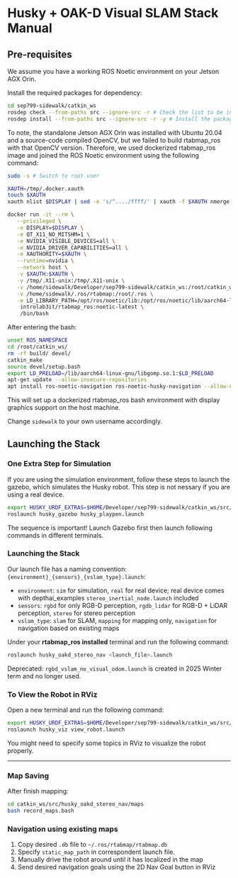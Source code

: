 # Husky + OAK-D Visual SLAM Stack Manual

## Pre-requisites

We assume you have a working ROS Noetic environment on your Jetson AGX Orin. 

Install the required packages for dependency:
```bash
cd sep799-sidewalk/catkin_ws
rosdep check --from-paths src --ignore-src -r # Check the list to be installed
rosdep install --from-paths src --ignore-src -r -y # Install the packages without prompting
```

To note, the standalone Jetson AGX Orin was installed with Ubuntu 20.04 and a source-code compiled OpenCV, but we failed to build rtabmap_ros with that OpenCV version. Therefore, we used dockerized rtabmap_ros image and joined the ROS Noetic environment using the following command:

```bash
sudo -s # Switch to root user

XAUTH=/tmp/.docker.xauth
touch $XAUTH
xauth nlist $DISPLAY | sed -e 's/^..../ffff/' | xauth -f $XAUTH nmerge -

docker run -it --rm \
   --privileged \
   -e DISPLAY=$DISPLAY \
   -e QT_X11_NO_MITSHM=1 \
   -e NVIDIA_VISIBLE_DEVICES=all \
   -e NVIDIA_DRIVER_CAPABILITIES=all \
   -e XAUTHORITY=$XAUTH \
   --runtime=nvidia \
   --network host \
   -v $XAUTH:$XAUTH \
   -v /tmp/.X11-unix:/tmp/.X11-unix \
   -v /home/sidewalk/Developer/sep799-sidewalk/catkin_ws:/root/catkin_ws \
   -v /home/sidewalk/.ros/rtabmap:/root/.ros \
   -e LD_LIBRARY_PATH=/opt/ros/noetic/lib:/opt/ros/noetic/lib/aarch64-linux-gnu:/usr/lib/aarch64-linux-gnu/tegra \
    introlab3it/rtabmap_ros:noetic-latest \
    /bin/bash
```

After entering the bash:
```bash
unset ROS_NAMESPACE
cd /root/catkin_ws/
rm -rf build/ devel/
catkin_make
source devel/setup.bash
export LD_PRELOAD=/lib/aarch64-linux-gnu/libgomp.so.1:$LD_PRELOAD
apt-get update --allow-insecure-repositories
apt install ros-noetic-navigation ros-noetic-husky-navigation --allow-unauthenticated -y # GlobalPlanner is required for move_base to work properly
```

This will set up a dockerized rtabmap_ros bash environment with display graphics support on the host machine. 

Change `sidewalk` to your own username accordingly.

## Launching the Stack

### One Extra Step for Simulation

If you are using the simulation environment, follow these steps to launch the gazebo, which simulates the Husky robot. This step is not nessary if you are using a real device.

```bash
export HUSKY_URDF_EXTRAS=$HOME/Developer/sep799-sidewalk/catkin_ws/src/husky_oakd_stereo_nav/urdf/mcm07_customization.urdf.xacro
roslaunch husky_gazebo husky_playpen.launch
```

The sequence is important! Launch Gazebo first then launch following commands in different terminals.

### Launching the Stack

Our launch file has a naming convention: `{environment}_{sensors}_{vslam_type}.launch`:
- `environment`: `sim` for simulation, `real` for real device; real device comes with depthai_examples `stereo_inertial_node.launch` included 
- `sensors`: `rgbd` for only RGB-D perception, `rgdb_lidar` for RGB-D + LiDAR perception, `stereo` for stereo perception
- `vslam_type`: `slam` for SLAM, `mapping` for mapping only, `navigation` for navigation based on existing maps

Under your **rtabmap_ros installed** terminal and run the following command:
```bash
roslaunch husky_oakd_stereo_nav <launch_file>.launch
```

Deprecated: `rgbd_vslam_no_visual_odom.launch` is created in 2025 Winter term and no longer used. 

### To View the Robot in RViz

Open a new terminal and run the following command:

```bash
export HUSKY_URDF_EXTRAS=$HOME/Developer/sep799-sidewalk/catkin_ws/src/husky_oakd_stereo_nav/urdf/mcm07_customization.urdf.xacro
roslaunch husky_viz view_robot.launch
```

You might need to specify some topics in RViz to visualize the robot properly.

---

### Map Saving

After finish mapping:

```bash
cd catkin_ws/src/husky_oakd_stereo_nav/maps
bash record_maps.bash
```

### Navigation using existing maps

1. Copy desired `.db` file to `~/.ros/rtabmap/rtabmap.db`
2. Specify `static_map_path` in correspondent launch file. 
3. Manually drive the robot around until it has localized in the map
4. Send desired navigation goals using the 2D Nav Goal button in RViz
